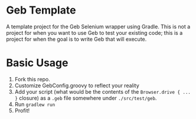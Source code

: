 Geb Template
=============

A template project for the Geb Selenium wrapper using Gradle. This is not a project for when you want to use Geb to test your existing code; this is a project
for when the goal is to write Geb that will execute.

Basic Usage
=============

1. Fork this repo.
1. Customize GebConfig.groovy to reflect your reality
1. Add your script (what would be the contents of the `Browser.drive { ... }` closure) as a `.geb` file somewhere under `./src/test/geb`.
1. Run `gradlew run`
1. Profit!
